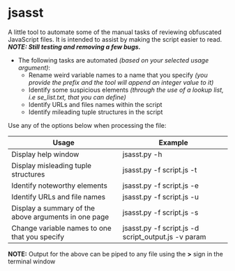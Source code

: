 # jsasst
A little tool to automate some of the manual tasks of reviewing obfuscated JavaScript files. It is intended to assist by making the script easier to read. ***NOTE:  Still testing and removing a few bugs.***
* The following tasks are automated *(based on your selected usage argument)*:  
  * Rename weird variable names to a name that you specify *(you provide the prefix and the tool will append an integer value to it)* 
  * Identify some suspicious elements *(through the use of a lookup list, i.e se_list.txt, that you can define)* 
  * Identify URLs and files names within the script 
  * Identify mileading tuple structures in the script   

Use any of the options below when processing the file:

Usage | Example
------------ | -------------
Display help window | jsasst.py -h
Display misleading tuple structures | jsasst.py -f script.js -t
Identify noteworthy elements  | jsasst.py -f script.js -e
Identify URLs and file names  | jsasst.py -f script.js -u
Display a summary of the above arguments in one page | jsasst.py -f script.js -s
Change variable names to one that you specify | jsasst.py -f script.js -d script_output.js -v param

**NOTE:**  Output for the above can be piped to any file using the **>** sign in the terminal window

